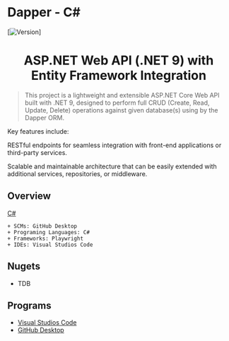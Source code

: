 # Dapper - C#

<!-- PROJECT SHIELDS -->
[![Version][version-shield]]

<!-- PAGE TITLE -->
<div>
  <!-- COMPANY LOGO -->
  <h1  align="center">ASP.NET Web API (.NET 9) with Entity Framework Integration</h1>
</div>

<!-- DESCRIPTION -->
> This project is a lightweight and extensible ASP.NET Core Web API built with .NET 9, designed to perform full CRUD (Create, Read, Update, Delete) operations against given database(s) using by the Dapper ORM.

Key features include:

RESTful endpoints for seamless integration with front-end applications or third-party services.

Scalable and maintainable architecture that can be easily extended with additional services, repositories, or middleware.

<!-- TECHNICAL INFORMATION -->
## Overview
[C#](https://learn.microsoft.com/en-us/dotnet/csharp/) 

```
+ SCMs: GitHub Desktop
+ Programing Languages: C#
+ Frameworks: Playwright
+ IDEs: Visual Studios Code
```
## Nugets
* TDB

## Programs
* [Visual Studios Code](https://code.visualstudio.com/)
* [GitHub Desktop](https://desktop.github.com/)


<!-- MARKDOWN LINKS & IMAGES || https://www.markdownguide.org/basic-syntax/#reference-style-links -->
<!--VERSION SHIELD-->
[version-shield]: https://img.shields.io/badge/Version-0.1-blueviolet

